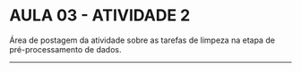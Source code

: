 # AULA 03 - ATIVIDADE 2


Área de postagem da atividade sobre as tarefas de limpeza na etapa de pré-processamento de dados.

---